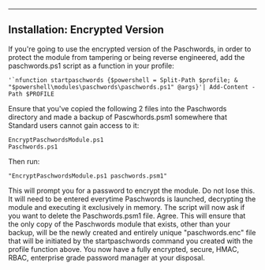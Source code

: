 ----------------------------------------------------------------------------------------------------
Installation: Encrypted Version
----------------------------------------------------------------------------------------------------
If you're going to use the encrypted version of the Paschwords, in order to protect the module from
tampering or being reverse engineered, add the paschwords.ps1 script as a function in your profile:

    '`nfunction startpaschwords {$powershell = Split-Path $profile; & "$powershell\modules\paschwords\paschwords.ps1" @args}'| Add-Content -Path $PROFILE

Ensure that you've copied the following 2 files into the Paschwords directory and made a backup of
Pascwhords.psm1 somewhere that Standard users cannot gain access to it:

    EncryptPaschwordsModule.ps1
    Paschwords.ps1

Then run: 

    "EncryptPaschwordsModule.ps1 paschwords.psm1"

This will prompt you for a password to encrypt the module. Do not lose this. It will need to be
entered everytime Paschwords is launched, decrypting the module and executing it exclusively in
memory. The script will now ask if you want to delete the Paschwords.psm1 file. Agree. This will
ensure that the only copy of the Paschwords module that exists, other than your backup, will be the
newly created and entirely unique "paschwords.enc" file that will be initiated by the
startpaschwords command you created with the profile function above. You now have a fully encrypted,
secure, HMAC, RBAC, enterprise grade password manager at your disposal.
